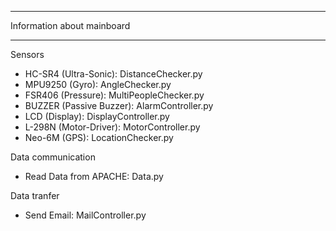 ********************************************
Information about mainboard
********************************************

Sensors
 - HC-SR4 (Ultra-Sonic): DistanceChecker.py
 - MPU9250 (Gyro): AngleChecker.py
 - FSR406 (Pressure): MultiPeopleChecker.py
 - BUZZER (Passive Buzzer): AlarmController.py
 - LCD (Display): DisplayController.py
 - L-298N (Motor-Driver): MotorController.py
 - Neo-6M (GPS): LocationChecker.py

Data communication
 - Read Data from APACHE: Data.py

Data tranfer
 - Send Email: MailController.py
